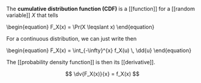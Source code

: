 The **cumulative distribution function (CDF)** is a [[function]] for a [[random variable]] $X$ that tells

\begin{equation}
F_X(x) = \Pr(X \leqslant x)
\end{equation}

For a continuous distribution, we can just write then

\begin{equation}
F_X(x) = \int_{-\infty}^{x} f_X(u) \\, \dd{u}
\end{equation}

The [[probability density function]] is then its [[derivative]].

$$
\dv{F_X(x)}{x} = f_X(x)
$$